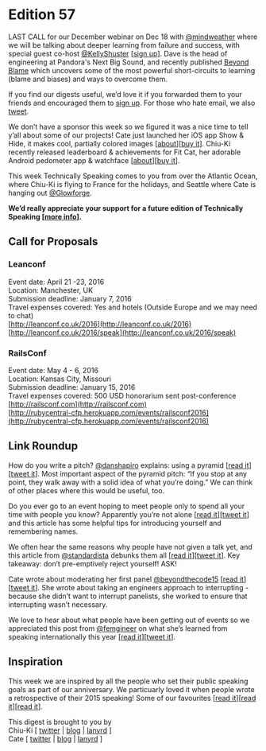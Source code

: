 # Edition 57

LAST CALL for our December webinar on Dec 18 with [@mindweather](https://twitter.com/mindweather) where we will be talking about deeper learning from failure and success, with special guest co-host [@KellyShuster](https://twitter.com/KellyShuster) [[sign up](http://goo.gl/forms/NYRQ98HM19)]. Dave is the head of engineering at Pandora's Next Big Sound, and recently published [Beyond Blame](http://bit.ly/beyondblame) which uncovers some of the most powerful short-circuits to learning (blame and biases) and ways to overcome them.  

If you find our digests useful, we’d love it if you forwarded them to your friends and encouraged them to [sign up](http://tinyletter.com/techspeak). For those who hate email, we also [tweet](https://twitter.com/techspeakdigest).  

We don’t have a sponsor this week so we figured it was a nice time to tell y’all about some of our projects! Cate just launched her iOS app Show & Hide, it makes cool, partially colored images [[about](http://www.catehuston.com/blog/2015/12/09/launching-show-hide/)][[buy it](https://itunes.apple.com/us/app/show-hide/id950349795?ls=1&mt=8)]. Chiu-Ki recently released leaderboard & achievements for Fit Cat, her adorable Android pedometer app & watchface [[about](http://blog.sqisland.com/search/label/fitcat)][[buy it](https://play.google.com/store/apps/details?id=com.sqisland.fitcat)].  

This week Technically Speaking comes to you from over the Atlantic Ocean, where Chiu-Ki is flying to France for the holidays, and Seattle where Cate is hanging out [@Glowforge](https://twitter.com/glowforge).  

**We’d really appreciate your support for a future edition of Technically Speaking [[more info](http://www.techspeak.email/sponsorship/)].**  

## Call for Proposals  

### Leanconf  
Event date: April 21 -23, 2016  
Location: Manchester, UK  
Submission deadline: January 7, 2016  
Travel expenses covered: Yes and hotels (Outside Europe and we may need to chat)  
[http://leanconf.co.uk/2016](http://leanconf.co.uk/2016)  
[http://leanconf.co.uk/2016/speak](http://leanconf.co.uk/2016/speak)  

### RailsConf  
Event date: May 4 - 6, 2016  
Location: Kansas City, Missouri  
Submission deadline: January 15, 2016  
Travel expenses covered: 500 USD honorarium sent post-conference  
[http://railsconf.com](http://railsconf.com)  
[http://rubycentral-cfp.herokuapp.com/events/railsconf2016](http://rubycentral-cfp.herokuapp.com/events/railsconf2016)  

## Link Roundup  

How do you write a pitch? [@danshapiro](https://twitter.com/danshapiro) explains: using a pyramid [[read it](http://www.danshapiro.com/blog/2012/09/pyramid-pitching/)][[tweet it](https://twitter.com/home?status=Pyramid%20Pitching%20by%20%40danshapiro%20http%3A//bit.ly/1XCDisQ%20via%20%40techspeakdigest)]. Most important aspect of the pyramid pitch: “If you stop at any point, they walk away with a solid idea of what you’re doing.” We can think of other places where this would be useful, too.  

Do you ever go to an event hoping to meet people only to spend all your time with people you know? Apparently you’re not alone [[read it](https://hbr.org/2015/12/succeed-in-new-situations)][[tweet it](https://twitter.com/home?status=Succeed%20in%20New%20Situations%3A%20Tips%20for%20introducing%20yourself%20and%20remembering%20names%20by%20%40keithrollag%20http%3A//bit.ly/1OzVdOy%20via%20%40techspeakdigest)] and this article has some helpful tips for introducing yourself and remembering names.  

We often hear the same reasons why people have not given a talk yet, and this article from [@standardista](https://twitter.com/standardista) debunks them all [[read it](http://www.standardista.com/speaking-at-conferences/)][[tweet it](https://twitter.com/home?status=You%20have%20to%20ask%20to%20get%20a%20%22yes%22%3A%20The%20first%20step%20to%20speak%20at%20a%20conference%20by%20%40standardista%20via%20%40techspeakdigest%20http%3A//bit.ly/1LXC6cJ)]. Key takeaway: don’t pre-emptively reject yourself! ASK!  

Cate wrote about moderating her first panel [@beyondthecode15](https://twitter.com/beyondthecode15) [[read it](http://www.catehuston.com/blog/2015/12/14/moderating-my-first-panel)][[tweet it](https://twitter.com/home?status=Moderating%20my%20first%20panel%20by%20%40catehstn%20http%3A//bit.ly/1Nje0gs%20via%20%40techspeakdigest)]. She wrote about taking an engineers approach to interrupting - because she didn’t want to interrupt panelists, she worked to ensure that interrupting wasn’t necessary.  

We love to hear about what people have been getting out of events so we appreciated this post from [@femgineer](https://twitter.com/femgineer) on what she’s learned from speaking internationally this year [[read it](http://femgineer.com/2015/12/what-ive-learned-from-speakers-around-the-world/)][[tweet it](https://twitter.com/home?status=What%20I%E2%80%99ve%20Learned%20from%20Speakers%20Around%20the%20World%20by%20%40femgineer%20http%3A//bit.ly/1NXzMUk%20via%20%40techspeakdigest)].  

## Inspiration  

This week we are inspired by all the people who set their public speaking goals as part of our anniversary. We particuarly loved it when people wrote a retrospective of their 2015 speaking! Some of our favourites [[read it](https://medium.com/@be.betr.codr/my-2016-speaking-goals-7aeb0448f61b#.n99r81a8y)][[read it](http://emojiparty.net/blog/posts/pokemon-knitting-and-public-speaking-2015-in-retrospect)][[read it](http://visible-quality.blogspot.fi/2015/11/technically-speaking-and-public.html)].  

This digest is brought to you by  
Chiu-Ki [ [twitter](https://twitter.com/chiuki) | [blog](http://blog.sqisland.com/) | [lanyrd](http://lanyrd.com/profile/chiuki/) ]  
Cate [ [twitter](https://twitter.com/catehstn) | [blog](http://www.catehuston.com/blog/) | [lanyrd](http://lanyrd.com/profile/catehstn/) ]